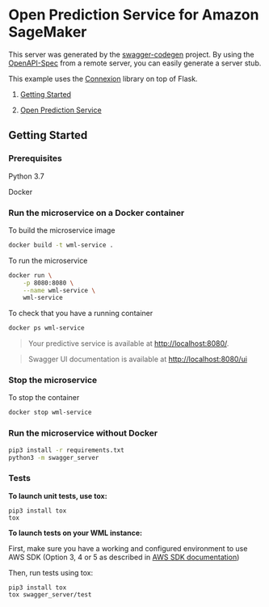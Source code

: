 # Open Prediction Service for Amazon SageMaker

This server was generated by the [swagger-codegen](https://github.com/swagger-api/swagger-codegen) project. By using the
[OpenAPI-Spec](https://github.com/swagger-api/swagger-core/wiki) from a remote server, you can easily generate a server stub.

This example uses the [Connexion](https://github.com/zalando/connexion) library on top of Flask.

1. [Getting Started](#getting-started)

2. [Open Prediction Service](#open-prediction-service)

## Getting Started

### Prerequisites

Python 3.7

Docker

### Run the microservice on a Docker container

To build the microservice image

```sh
docker build -t wml-service .
```

To run the microservice

```sh
docker run \
    -p 8080:8080 \
    --name wml-service \
    wml-service
```

To check that you have a running container
```sh
docker ps wml-service
```

> Your predictive service is available at [http://localhost:8080/](http://localhost:8080/).

> Swagger UI documentation is available at [http://localhost:8080/ui](http://localhost:8080/ui)

### Stop the microservice
To stop the container
```sh
docker stop wml-service
```

### Run the microservice without Docker
```sh
pip3 install -r requirements.txt
python3 -m swagger_server
```

### Tests

__To launch unit tests, use tox:__
```
pip3 install tox
tox
```

__To launch tests on your WML instance:__

First, make sure you have a working and configured environment to use AWS SDK (Option 3, 4 or 5 as described in [AWS SDK documentation](https://boto3.amazonaws.com/v1/documentation/api/latest/guide/credentials.html#configuring-credentials))

Then, run tests using tox:
```
pip3 install tox
tox swagger_server/test
```